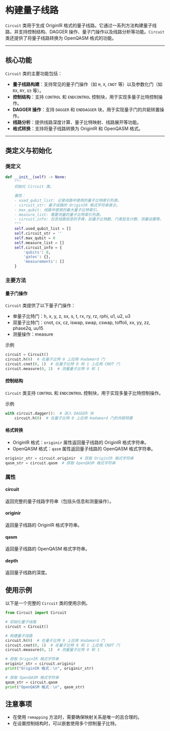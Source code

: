 # 构建量子线路
`Circuit` 类用于生成 OriginIR 格式的量子线路。它通过一系列方法构建量子线路，并支持控制结构、DAGGER 操作、量子门操作以及线路分析等功能。`Circuit` 类还提供了将量子线路转换为 OpenQASM 格式的功能。

---

## 核心功能

`Circuit` 类的主要功能包括：
- **量子线路构建**：支持常见的量子门操作（如 `H`, `X`, `CNOT` 等）以及参数化门（如 `RX`, `RY`, `U3` 等）。
- **控制结构**：支持 `CONTROL` 和 `ENDCONTROL` 控制块，用于实现多量子比特控制操作。
- **DAGGER 操作**：支持 `DAGGER` 和 `ENDDAGGER` 块，用于实现量子门的共轭转置操作。
- **线路分析**：提供线路深度计算、量子比特映射、线路展开等功能。
- **格式转换**：支持将量子线路转换为 OriginIR 和 OpenQASM 格式。

---

## 类定义与初始化

### 类定义
```python
def __init__(self) -> None:
    """
    初始化 Circuit 类。

    属性：
    - used_qubit_list: 记录线路中使用的量子比特索引列表。
    - circuit_str: 量子线路的 OriginIR 格式字符串表示。
    - max_qubit: 线路中使用的最大量子比特索引。
    - measure_list: 需要测量的量子比特索引列表。
    - circuit_info: 包含线路信息的字典，如量子比特数、门类型及计数、测量设置等。
    """
    self.used_qubit_list = []
    self.circuit_str = ''
    self.max_qubit = 0
    self.measure_list = []
    self.circuit_info = {
        'qubits': 0,
        'gates': {},
        'measurements': []
    }
```

### 主要方法

#### 量子门操作

`Circuit` 类提供了以下量子门操作：

 - 单量子比特门：h, x, y, z, sx, s, t, rx, ry, rz, rphi, u1, u2, u3
 - 双量子比特门：cnot, cx, cz, iswap, swap, cswap, toffoli, xx, yy, zz, phase2q, uu15
 - 测量操作：measure

示例

```python
circuit = Circuit()
circuit.h(0)  # 在量子比特 0 上应用 Hadamard 门
circuit.cnot(0, 1)  # 在量子比特 0 和 1 上应用 CNOT 门
circuit.measure(0, 1)  # 测量量子比特 0 和 1
```

#### 控制结构
`Circuit` 类支持 `CONTROL` 和 `ENDCONTROL` 控制块，用于实现多量子比特控制操作。

示例

```python
with circuit.dagger():  # 进入 DAGGER 块
    circuit.h(0)  # 在量子比特 0 上应用 Hadamard 门的共轭转置
```



#### 格式转换

 - OriginIR 格式：`originir` 属性返回量子线路的 OriginIR 格式字符串。
 - OpenQASM 格式：`qasm` 属性返回量子线路的 OpenQASM 格式字符串。

```python
originir_str = circuit.originir  # 获取 OriginIR 格式字符串
qasm_str = circuit.qasm  # 获取 OpenQASM 格式字符串
```

### 属性

#### circuit
返回完整的量子线路字符串（包括头信息和测量操作）。
#### originir
返回量子线路的 OriginIR 格式字符串。
#### qasm
返回量子线路的 OpenQASM 格式字符串。
#### depth
返回量子线路的深度。

## 使用示例

以下是一个完整的 `Circuit` 类的使用示例。

```python
from Circuit import Circuit

# 初始化量子线路
circuit = Circuit()

# 构建量子线路
circuit.h(0)  # 在量子比特 0 上应用 Hadamard 门
circuit.cnot(0, 1)  # 在量子比特 0 和 1 上应用 CNOT 门
circuit.measure(0, 1)  # 测量量子比特 0 和 1

# 获取 OriginIR 格式字符串
originir_str = circuit.originir
print("OriginIR 格式：\n", originir_str)

# 获取 OpenQASM 格式字符串
qasm_str = circuit.qasm
print("OpenQASM 格式：\n", qasm_str)
```

## 注意事项

- 在使用 `remapping` 方法时，需要确保映射关系是唯一的且合理的。
- 在设置控制结构时，可以嵌套使用多个控制量子比特。
